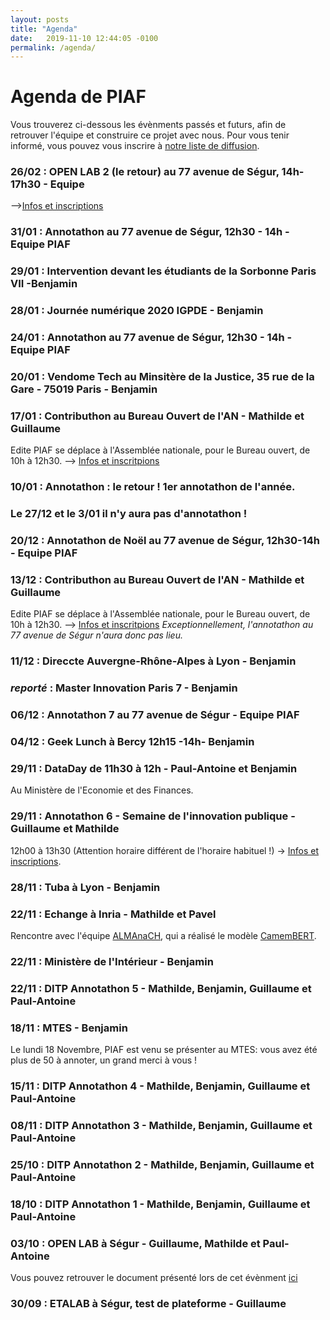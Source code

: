 ```yaml
---
layout: posts
title: "Agenda"
date:   2019-11-10 12:44:05 -0100
permalink: /agenda/
---
```


# Agenda de PIAF

Vous trouverez ci-dessous les évènments passés et futurs, afin de retrouver l'équipe et construire ce projet avec nous.
Pour vous tenir informé, vous pouvez vous inscrire à [notre liste de diffusion](https://framaforms.org/edite-piaf-venez-creer-avec-nous-des-ia-francophones-1571693137).

### 26/02 : OPEN LAB 2 (le retour) au 77 avenue de Ségur, 14h-17h30 - Equipe 
-->[Infos et inscriptions](http://piaf-openlab2.eventbrite.com/)

### 31/01 : Annotathon au 77 avenue de Ségur, 12h30 - 14h - Equipe PIAF
### 29/01 : Intervention devant les étudiants de la Sorbonne Paris VII -Benjamin
### 28/01 : Journée numérique 2020 IGPDE - Benjamin

### 24/01 : Annotathon au 77 avenue de Ségur, 12h30 - 14h - Equipe PIAF

### 20/01 : Vendome Tech au  Minsitère de la Justice, 35 rue de la Gare - 75019 Paris - Benjamin

### 17/01 : Contributhon au Bureau Ouvert de l'AN - Mathilde et Guillaume
Edite PIAF se déplace à l'Assemblée nationale, pour le Bureau ouvert, de 10h à 12h30.
--> [Infos et inscritpions]( https://framaforms.org/inscriptions-aux-journees-bureau-ouvert-de-paula-forteza-a-lassemblee-nationale-1506093899)

### 10/01 : Annotathon : le retour ! 1er annotathon de l'année.

### Le 27/12 et le 3/01 il n'y aura pas d'annotathon !

### 20/12 : Annotathon de Noël au 77 avenue de Ségur, 12h30-14h - Equipe PIAF

### 13/12 : Contributhon au Bureau Ouvert de l'AN - Mathilde et Guillaume
Edite PIAF se déplace à l'Assemblée nationale, pour le Bureau ouvert, de 10h à 12h30.
--> [Infos et inscritpions]( https://framaforms.org/inscriptions-aux-journees-bureau-ouvert-de-paula-forteza-a-lassemblee-nationale-1506093899)
_Exceptionnellement, l'annotathon au 77 avenue de Ségur n'aura donc pas lieu._

### 11/12 : Direccte Auvergne-Rhône-Alpes à Lyon - Benjamin

### _reporté_ : Master Innovation Paris 7 - Benjamin

### 06/12 : Annotathon 7 au 77 avenue de Ségur - Equipe PIAF

### 04/12 : Geek Lunch à Bercy 12h15 -14h- Benjamin

### 29/11 : DataDay de 11h30 à 12h - Paul-Antoine et Benjamin
Au Ministère de l'Economie et des Finances.

### 29/11 : Annotathon 6 - Semaine de l'innovation publique  - Guillaume et Mathilde
12h00 à 13h30 (Attention horaire différent de l'horaire habituel !)
-> [Infos et inscriptions](http://edite-piaf-sip.eventbrite.com/).

### 28/11 : Tuba à Lyon - Benjamin

### 22/11 : Echange à Inria - Mathilde et Pavel
Rencontre avec l'équipe [ALMAnaCH](https://www.inria.fr/equipes/almanach), qui a réalisé le modèle [CamemBERT](https://camembert-model.fr/). 

### 22/11 : Ministère de l'Intérieur - Benjamin
### 22/11 : DITP Annotathon 5 - Mathilde, Benjamin, Guillaume et Paul-Antoine

### 18/11 : MTES - Benjamin
Le lundi 18 Novembre, PIAF est venu se présenter au MTES: vous avez été plus de 50 à annoter, un grand merci à vous !

### 15/11 : DITP Annotathon 4 - Mathilde, Benjamin, Guillaume et Paul-Antoine

### 08/11 : DITP Annotathon 3 - Mathilde, Benjamin, Guillaume et Paul-Antoine

### 25/10 : DITP Annotathon 2 - Mathilde, Benjamin, Guillaume et Paul-Antoine

### 18/10 : DITP Annotathon 1 - Mathilde, Benjamin, Guillaume et Paul-Antoine

### 03/10 : OPEN LAB à Ségur - Guillaume, Mathilde et Paul-Antoine
Vous pouvez retrouver le document présenté lors de cet évènment [ici](../img/openlab.pdf)  

### 30/09 : ETALAB à Ségur, test de plateforme - Guillaume



